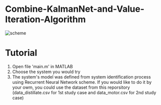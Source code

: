 # Combine-KalmanNet-and-Value-Iteration-Algorithm
![scheme](https://user-images.githubusercontent.com/46149713/179192901-36828d9a-a975-413c-a186-256122e8a1b7.jpg)
# Tutorial 
1. Open file 'main.m' in MATLAB 
2. Choose the system you would try
3. The system's model was defined from system identification process using Recurrent Neural Network scheme. If you would like to do it by your owm, you could use the dataset from this reporsitory (data_distillate.csv for 1st study case and data_motor.csv for 2nd study case)
